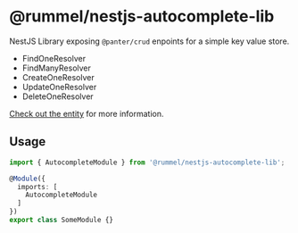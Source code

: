 # @rummel/nestjs-autocomplete-lib

NestJS Library exposing  `@panter/crud` enpoints for a simple key value store.

- FindOneResolver
- FindManyResolver
- CreateOneResolver
- UpdateOneResolver
- DeleteOneResolver

[Check out the entity](src/autocomplete.entity.ts) for more information.

## Usage
```ts
import { AutocompleteModule } from '@rummel/nestjs-autocomplete-lib';

@Module({
  imports: [
    AutocompleteModule
  ]
})
export class SomeModule {}
```

